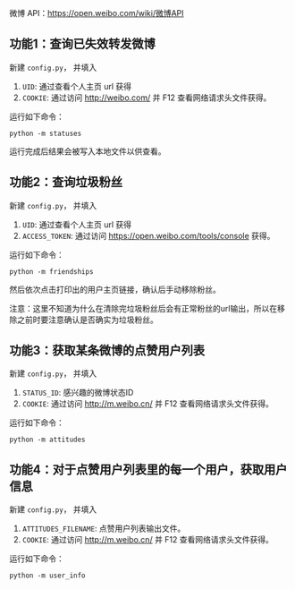 微博 API：<https://open.weibo.com/wiki/微博API>

## 功能1：查询已失效转发微博

新建 `config.py`， 并填入 

1. `UID`: 通过查看个人主页 url 获得
2. `COOKIE`: 通过访问 http://weibo.com/ 并 F12 查看网络请求头文件获得。

运行如下命令：

```
python -m statuses
```

运行完成后结果会被写入本地文件以供查看。

## 功能2：查询垃圾粉丝

新建 `config.py`， 并填入 

1. `UID`: 通过查看个人主页 url 获得
2. `ACCESS_TOKEN`: 通过访问 https://open.weibo.com/tools/console 获得。

运行如下命令：

```
python -m friendships
```

然后依次点击打印出的用户主页链接，确认后手动移除粉丝。

注意：这里不知道为什么在清除完垃圾粉丝后会有正常粉丝的url输出，所以在移除之前时要注意确认是否确实为垃圾粉丝。

## 功能3：获取某条微博的点赞用户列表

新建 `config.py`， 并填入 

1. `STATUS_ID`: 感兴趣的微博状态ID
2. `COOKIE`: 通过访问 http://m.weibo.cn/ 并 F12 查看网络请求头文件获得。

运行如下命令：

```
python -m attitudes
```

## 功能4：对于点赞用户列表里的每一个用户，获取用户信息

新建 `config.py`， 并填入 

1. `ATTITUDES_FILENAME`: 点赞用户列表输出文件。
2. `COOKIE`: 通过访问 http://m.weibo.cn/ 并 F12 查看网络请求头文件获得。

运行如下命令：

```
python -m user_info
```
